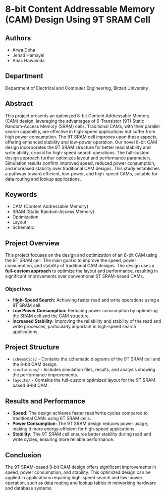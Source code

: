# 8-bit Content Addressable Memory (CAM) Design Using 9T SRAM Cell

## Authors
- Arwa Doha 
- Jehad Hamayel 
- Anas Hawamda 

## Department
Department of Electrical and Computer Engineering, Birzeit University

## Abstract
This project presents an optimized 8-bit Content Addressable Memory (CAM) design, leveraging the advantages of 9-Transistor (9T) Static Random-Access Memory (SRAM) cells. Traditional CAMs, with their parallel search capability, are effective in high-speed applications but suffer from high power consumption. The 9T SRAM cell improves upon these aspects, offering enhanced stability and low-power operation. Our novel 8-bit CAM design incorporates the 9T SRAM structure for better read stability and write ability, crucial for high-speed search operations. The full-custom design approach further optimizes layout and performance parameters. Simulation results confirm improved speed, reduced power consumption, and increased stability over traditional CAM designs. This study establishes a pathway toward efficient, low-power, and high-speed CAMs, suitable for data routing and lookup applications.

## Keywords
- CAM (Content Addressable Memory)
- SRAM (Static Random-Access Memory)
- Optimization
- Layout
- Schematic

## Project Overview
This project focuses on the design and optimization of an 8-bit CAM using the 9T SRAM cell. The main goal is to improve the speed, power consumption, and stability of traditional CAM designs. The design uses a **full-custom approach** to optimize the layout and performance, resulting in significant improvements over conventional 6T SRAM-based CAMs.

### Objectives
- **High-Speed Search:** Achieving faster read and write operations using a 9T SRAM cell.
- **Low Power Consumption:** Reducing power consumption by optimizing the SRAM cell and the CAM structure.
- **Increased Stability:** Improving the reliability and stability of the read and write processes, particularly important in high-speed search applications.

## Project Structure

- `schematics/` - Contains the schematic diagrams of the 9T SRAM cell and the 8-bit CAM design.
- `simulations/` - Includes simulation files, results, and analysis showing the performance improvements.
- `layouts/` - Contains the full-custom optimized layout for the 9T SRAM-based 8-bit CAM.

## Results and Performance

- **Speed:** The design achieves faster read/write cycles compared to traditional CAMs using 6T SRAM cells.
- **Power Consumption:** The 9T SRAM design reduces power usage, making it more energy-efficient for high-speed applications.
- **Stability:** The 9T SRAM cell ensures better stability during read and write cycles, ensuring more reliable performance.

## Conclusion

The 9T SRAM-based 8-bit CAM design offers significant improvements in speed, power consumption, and stability. This optimized design can be applied in applications requiring high-speed search and low-power operation, such as data routing and lookup tables in networking hardware and database systems.

